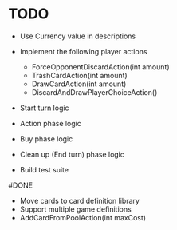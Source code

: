 ﻿# TODO
* Use Currency value in descriptions
* Implement the following player actions
  * ForceOpponentDiscardAction(int amount)
  * TrashCardAction(int amount)
  * DrawCardAction(int amount)
  * DiscardAndDrawPlayerChoiceAction()

* Start turn logic
* Action phase logic
* Buy phase logic
* Clean up (End turn) phase logic
* Build test suite

#DONE
* Move cards to card definition library
* Support multiple game definitions
* AddCardFromPoolAction(int maxCost)